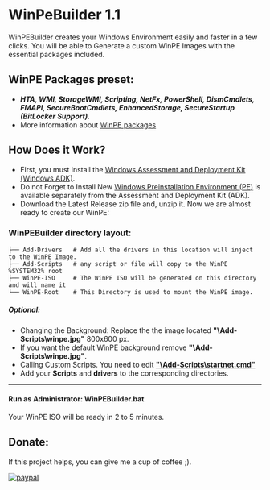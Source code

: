 # WinPeBuilder 1.1
WinPEBuilder creates your Windows Environment easily and faster in a few clicks. You will be able to Generate a custom WinPE Images with the essential packages included.
## WinPE Packages preset:
- ***HTA, WMI, StorageWMI, Scripting, NetFx, PowerShell, DismCmdlets, FMAPI, SecureBootCmdlets, EnhancedStorage, SecureStartup (BitLocker Support).***
- More information about [WinPE packages](https://docs.microsoft.com/en-us/windows-hardware/manufacture/desktop/winpe-add-packages--optional-components-reference#winpe-optional-components-- "WinPE packages")
## How Does it Work?
- First, you must install the [Windows Assessment and Deployment Kit (Windows ADK)](https://docs.microsoft.com/en-us/windows-hardware/get-started/adk-install "Windows Assessment and Deployment Kit (Windows ADK)").
- Do not Forget to Install New [Windows Preinstallation Environment (PE)](https://docs.microsoft.com/en-us/windows-hardware/get-started/adk-install#other-adk-downloads "Windows Preinstallation Environment (PE)") is available separately from the Assessment and Deployment Kit (ADK).
- Download the Latest Release zip file and, unzip it.
Now we are almost ready to create our WinPE:
### WinPEBuilder directory layout:
    ├── Add-Drivers   # Add all the drivers in this location will inject to the WinPE Image.
    ├── Add-Scripts   # any script or file will copy to the WinPE %SYSTEM32% root 
    ├── WinPE-ISO     # The WinPE ISO will be generated on this directory and will name it 
    └── WinPE-Root    # This Directory is used to mount the WinPE image.
##### Optional:
- Changing the Background: Replace the the image located **"\Add-Scripts\winpe.jpg"** 800x600 px. 
- If you want the default WinPE background remove **"\Add-Scripts\winpe.jpg"**.
- Calling Custom Scripts. You need to edit **["\Add-Scripts\startnet.cmd"](Add-Scripts/startnet.cmd)**
- Add your **Scripts** and **drivers** to the corresponding directories.
------------
#### Run as Administrator: WinPEBuilder.bat
Your WinPE ISO will be ready in 2 to 5 minutes.


## Donate:
If this project helps, you can give me a cup of coffee ;).

[![paypal](https://www.paypalobjects.com/en_US/i/btn/btn_donateCC_LG.gif)](https://www.paypal.com/cgi-bin/webscr?cmd=_s-xclick&hosted_button_id=5NWDHDEXV9582&source=url)
